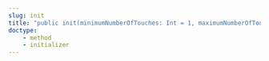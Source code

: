 ```yaml
---
slug: init
title: "public init(minimumNumberOfTouches: Int = 1, maximumNumberOfTouches: Int = Int.max, cancelsTouchesInLayer: Bool = true, handler: (phase: ContinuousGesturePhase, centroidSequence: TouchSequence<Int>) -> ())"
doctype:
    - method
    - initializer
---
```

